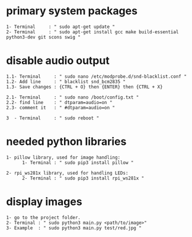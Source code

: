 # primary system packages
    1- Terminal     : " sudo apt-get update "
    2- Terminal     : " sudo apt-get install gcc make build-essential python3-dev git scons swig "

# disable audio output
    1.1- Terminal     : " sudo nano /etc/modprobe.d/snd-blacklist.conf "
    1.2- Add line     : " blacklist snd_bcm2835 "
    1.3- Save changes : {CTRL + O} then {ENTER} then {CTRL + X}

    2.1- Terminal     : " sudo nano /boot/config.txt "
    2.2- find line    : " dtparam=audio=on "
    2.3- comment it   : " #dtparam=audio=on "

    3  - Terminal     : " sudo reboot "

# needed python libraries
    1- pillow library, used for image handling:
          1- Terminal : " sudo pip3 install pillow "

    2- rpi_ws281x library, used for handling LEDs:
          2- Terminal : " sudo pip3 install rpi_ws281x "

# display images
    1- go to the project folder.
    2- Terminal : " sudo python3 main.py <path/to/image>"
    3- Example  : " sudo python3 main.py test/red.jpg "
